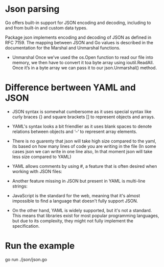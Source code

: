 # Json parsing

Go offers built-in support for JSON encoding and decoding, including to and from built-in and custom data types.

Package json implements encoding and decoding of JSON as defined in RFC 7159. The mapping between JSON and Go values is described in the documentation for the Marshal and Unmarshal functions.

* Unmarshal
Once we’ve used the os.Open function to read our file into memory, we then have to convert it toa byte array using ioutil.ReadAll. Once it’s in a byte array we can pass it to our json.Unmarshal() method.


# Difference bertween YAML and JSON

* JSON syntax is somewhat cumbersome as it uses special syntax like curly braces {} and square brackets  []  to represent objects and arrays.
* YAML's syntax looks a bit friendlier as it uses blank spaces to denote relations between objects and ‘–‘ to represent array elements.
* There is no guarenty that json will take high size compared to the yaml, its based on how many lines of code you are writing in the file (In some cases json we can write in one line also, In that moment json will take less size compared to YAML)
* YAML allows comments by using #, a feature that is often desired when working with JSON files:
* Another feature missing in JSON but present in YAML is multi-line strings:
* JavaScript is the standard for the web, meaning that it's almost impossible to find a language that doesn't fully support JSON.

* On the other hand, YAML is widely supported, but it's not a standard. This means that libraries exist for most popular programming languages, but due to its complexity, they might not fully implement the specification.

# Run the example 

go run ./json/json.go